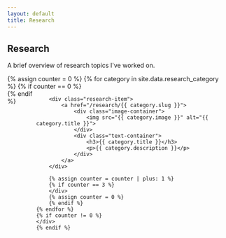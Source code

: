```yaml
---
layout: default
title: Research
---
```


## Research
A brief overview of research topics I've worked on.

<div class="research-container">
    {% assign counter = 0 %}
    {% for category in site.data.research_category %}
        {% if counter == 0 %}
        <div class="row">
        {% endif %}

        <div class="research-item">
            <a href="/research/{{ category.slug }}">
                <div class="image-container">
                    <img src="{{ category.image }}" alt="{{ category.title }}">
                </div>
                <div class="text-container">
                    <h3>{{ category.title }}</h3>
                    <p>{{ category.description }}</p>
                </div>
            </a>
        </div>

        {% assign counter = counter | plus: 1 %}
        {% if counter == 3 %}
        </div>
        {% assign counter = 0 %}
        {% endif %}
    {% endfor %}
    {% if counter != 0 %}
    </div>
    {% endif %}
</div>

<style>
.research-container {
    display: flex;
    flex-wrap: wrap;
    justify-content: space-between;
}

.row {
    display: flex;
    width: 100%;
    justify-content: space-between;
    margin-bottom: 20px;
}

.research-item {
    background: #f8f9fa;
    padding: 15px;
    box-shadow: 0 4px 8px rgba(0,0,0,0.1);
    border-radius: 5px;
    box-sizing: border-box;
    margin-bottom: 20px;
    text-decoration: none;
    width: calc(33.33% - 20px); /* Default: 3 items per row */
}

.image-container img {
    width: 100%;
    height: auto;
}

.text-container {
    margin-top: 10px;
    color: inherit;
    word-wrap: break-word;
    /* word-break: break-all; */
}

.text-container h3 {
    /* font-size: 2vw; */
}

.text-container p {
    /* font-size: 1.5vw; */
}

.research-item a {
    text-decoration: none;
    color: inherit;
}

/* Media query for smaller screens */
@media (max-width: 768px) {
    .research-item {
        width: calc(50% - 20px); /* 2 items per row */
    }
}

/* Media query for very small screens */
@media (max-width: 480px) {
    .research-item {
        width: 100%; /* 1 item per row */
        margin-bottom: 10px;
    }
}
</style>